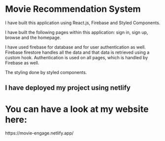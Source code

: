 <h1>Movie Recommendation System</h1>

I have built this application using React.js, Firebase and Styled Components. 

I have built the following pages within this application: sign in, sign up, browse and the homepage. 

I have used firebase for database and for user authentication as well. Firebase firestore handles all the data and that data is retrieved using a custom hook. Authentication is used on all pages, which is handled by Firebase as well.

The styling done by styled components.

<h2>I have deployed my project using netlify</h2>
<h1>You can have a look at my website here: </h1>
https://movie-engage.netlify.app/
